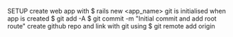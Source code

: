 <!-- # README

This README would normally document whatever steps are necessary to get the
application up and running.

Things you may want to cover:

* Ruby version

* System dependencies

* Configuration

* Database creation

* Database initialization

* How to run the test suite

* Services (job queues, cache servers, search engines, etc.)

* Deployment instructions

* ... -->

SETUP
create web app with $ rails new <app_name>
git is initialised when app is created
$ git add -A
$ git commit -m "Initial commit and add root route"
create github repo and link with git using $ git remote add origin <url>